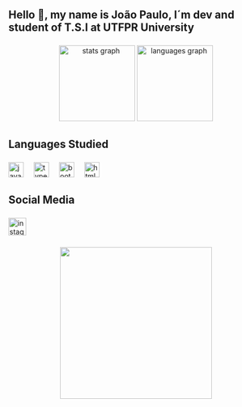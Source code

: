 <h2 align="left">Hello 🫡, my name is João Paulo, I´m dev and student of T.S.I at UTFPR University</h2>

###

<div align="center">
  <img src="https://github-readme-stats.vercel.app/api?username=JhonPaulMR&hide_title=false&hide_rank=false&show_icons=true&include_all_commits=true&count_private=true&disable_animations=false&theme=dracula&locale=en&hide_border=false" height="150" alt="stats graph"  />
  <img src="https://github-readme-stats.vercel.app/api/top-langs?username=JhonPaulMR&locale=en&hide_title=false&layout=compact&card_width=320&langs_count=5&theme=dracula&hide_border=false" height="150" alt="languages graph"  />
</div>

###

<h2 align="left">Languages Studied</h2>

###

<div align="left">
  <img src="https://cdn.jsdelivr.net/gh/devicons/devicon/icons/javascript/javascript-original.svg" height="30" alt="javascript logo"  />
  <img width="12" />
  <img src="https://cdn.jsdelivr.net/gh/devicons/devicon/icons/typescript/typescript-original.svg" height="30" alt="typescript logo"  />
  <img width="12" />
  <img src="https://cdn.jsdelivr.net/gh/devicons/devicon/icons/bootstrap/bootstrap-original.svg" height="30" alt="bootstrap logo"  />
  <img width="12" />
  <img src="https://cdn.jsdelivr.net/gh/devicons/devicon/icons/html5/html5-original.svg" height="30" alt="html5 logo"  />
  <img width="12" />
</div>

###

<h2 align="left">Social Media</h2>

###

<div align="left">
  <a href="https://www.instagram.com/joaopaulomr_ofc/" target="_blank">
    <img src="https://img.shields.io/static/v1?message=Instagram&logo=instagram&label=&color=E4405F&logoColor=white&labelColor=&style=for-the-badge" height="35" alt="instagram logo"  />
  </a>
</div>

###

<div align="center">
  <img height="300" src="https://i.giphy.com/media/v1.Y2lkPTc5MGI3NjExOTFjbmtiZGVybGd0bGpsYWFvc3BlamFiazFkbmk4OXU2emV4c25vdiZlcD12MV9pbnRlcm5hbF9naWZfYnlfaWQmY3Q9Zw/jj1xut6ZsokKI/giphy.gif"/>
</div>

###

